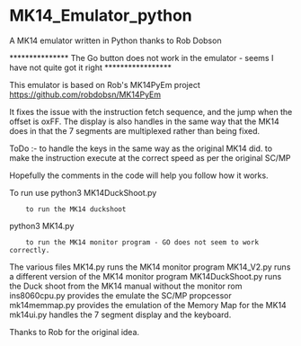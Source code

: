 # MK14_Emulator_python
A MK14 emulator written in Python thanks to Rob Dobson

***************  The Go button does not work in the emulator - seems I have not quite got it right *****************

This emulator is based on Rob's MK14PyEm project
https://github.com/robdobsn/MK14PyEm

It fixes the issue with the instruction fetch sequence, and the jump when the offset is oxFF.
The display is also handles in the same way that the MK14 does in that the 7 segments are multiplexed rather than being fixed.

ToDo :- to handle the keys in the same way as the original MK14 did.
        to make the instruction execute at the correct speed as per the original SC/MP

Hopefully the comments in the code will help you follow how it works.

To run use 
 python3 MK14DuckShoot.py
 
        to run the MK14 duckshoot
 
 python3 MK14.py
 
        to run the MK14 monitor program - GO does not seem to work correctly.

 The various files
 	MK14.py          runs the MK14 monitor program
	MK14_V2.py 	 runs a different version of the MK14 monitor program
	MK14DuckShoot.py runs the Duck shoot from the MK14 manual without the monitor rom
	ins8060cpu.py 	 provides the emulate the SC/MP propcessor
	mk14memmap.py 	 provides the emulation of the Memory Map for the MK14
	mk14ui.py 	 handles the 7 segment display and the keyboard.



Thanks to Rob for the original idea.
